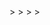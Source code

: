 <!DOCTYPE html>
<html>
  <head>
    <meta charset="utf-8">
    <title>My WebXR Scene</title>
    <meta name="description" content="WebXR with A-Frame">
    <script src="https://aframe.io/releases/1.4.2/aframe.min.js"></script>
    <meta name="viewport" content="width=device-width, initial-scale=1.0">
  </head>
  <body>
    <a-scene
      vr-mode-ui="enabled: true"
      webxr="optionalFeatures: hit-test, local-floor; requiredFeatures: local-floor"
      background="color: #ECECEC"
    >
      <!-- Assets -->
      <a-assets>
        <a-asset-item id="model" src="models/basicfrontmk1.glb"></a-asset-item>
      </a-assets>
    >
      <!-- Lighting -->
      <a-light type="ambient" intensity="0.5"></a-light>
      <a-light type="directional" intensity="0.8" position="0 10 0"></a-light>
    >
      <!-- Ground -->
      <a-plane rotation="-90 0 0" width="100" height="100" color="#7BC8A4"></a-plane>
    >
      <!-- Camera -->
      <a-entity position="0 1.6 4">
        <a-camera wasd-controls-enabled="true" look-controls-enabled="true"></a-camera>
      </a-entity>
    >
      <!-- Model -->
      <a-entity gltf-model="#model" position="0 0 0" scale="1 1 1"></a-entity>
    </a-scene>
  </body>
</html>
